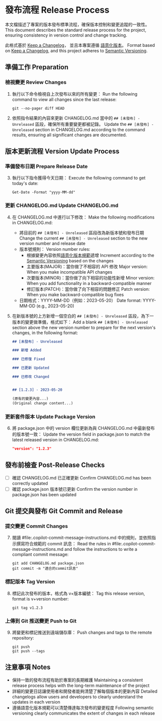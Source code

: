 # 發布流程 Release Process

本文檔描述了專案的版本發布標準流程，確保版本控制和變更追蹤的一致性。
This document describes the standard release process for the project, ensuring consistency in version control and change tracking.

此格式基於 [Keep a Changelog](https://keepachangelog.com/zh-TW/1.0.0/)，
並且本專案遵循 [語意化版本](https://semver.org/lang/zh-TW/)。
Format based on [Keep a Changelog](https://keepachangelog.com/en/1.0.0/),
and this project adheres to [Semantic Versioning](https://semver.org/spec/v2.0.0.html).

## 準備工作 Preparation

### 檢視變更 Review Changes

1. 執行以下命令檢視自上次發布以來的所有變更：
   Run the following command to view all changes since the last release:

   ```
   git --no-pager diff HEAD
   ```

2. 依照指令結果的內容來更新 CHANGELOG.md 當中的 `## [未發布] - Unreleased` 區段，確保所有重要變更都被記錄。
   Update the `## [未發布] - Unreleased` section in CHANGELOG.md according to the command results, ensuring all significant changes are documented.

## 版本更新流程 Version Update Process

### 準備發布日期 Prepare Release Date

3. 執行以下指令獲得今天日期：
   Execute the following command to get today's date:

   ```
   Get-Date -Format "yyyy-MM-dd"
   ```

### 更新 CHANGELOG.md Update CHANGELOG.md

4. 在 CHANGELOG.md 中進行以下修改：
   Make the following modifications in CHANGELOG.md:
   - 將目前的 `## [未發布] - Unreleased` 區段改為新版本號和發布日期
     Change the current `## [未發布] - Unreleased` section to the new version number and release date
   - 版本號規則：
     Version number rules:
     - 根據變更內容依照[語意化版本規範](https://semver.org/lang/zh-TW/)遞增
       Increment according to the [Semantic Versioning](https://semver.org/spec/v2.0.0.html) based on the changes
     - 主要版本(MAJOR)：當你做了不相容的 API 修改
       Major version: When you make incompatible API changes
     - 次要版本(MINOR)：當你做了向下相容的功能性新增
       Minor version: When you add functionality in a backward-compatible manner
     - 修訂版本(PATCH)：當你做了向下相容的問題修正
       Patch version: When you make backward-compatible bug fixes
   - 日期格式：YYYY-MM-DD（例如：2023-05-20）
     Date format: YYYY-MM-DD (e.g., 2023-05-20)

5. 在新版本號的上方新增一個空白的 `## [未發布] - Unreleased` 區段，為下一版本的變更做準備，格式如下：
   Add a blank `## [未發布] - Unreleased` section above the new version number to prepare for the next version's changes, in the following format:

   ```markdown
   ## [未發布] - Unreleased

   ### 新增 Added

   ### 已修復 Fixed

   ### 已更新 Updated

   ### 已修改 Changed


   ## [1.2.3] - 2023-05-20
   
   (原有的變更內容...)
   (Original change content...)
   ```

### 更新套件版本 Update Package Version

6. 將 package.json 中的 version 欄位更新為與 CHANGELOG.md 中最新發布的版本號一致：
   Update the version field in package.json to match the latest released version in CHANGELOG.md:

   ```json
   "version": "1.2.3"
   ```

## 發布前檢查 Post-Release Checks

- [ ] 確認 CHANGELOG.md 已正確更新
      Confirm CHANGELOG.md has been correctly updated
- [ ] 確認 package.json 版本號已更新
      Confirm the version number in package.json has been updated

## Git 提交與發布 Git Commit and Release

### 提交變更 Commit Changes

7. 閱讀 #file:.copilot-commit-message-instructions.md 中的規則，並依照指示撰寫符合規範的 commit 訊息：
   Read the rules in #file:.copilot-commit-message-instructions.md and follow the instructions to write a compliant commit message:

   ```
   git add CHANGELOG.md package.json
   git commit -m "適合的commit訊息"
   ```

### 標記版本 Tag Version

8. 標記此次發布的版本，格式為 v+版本編號：
   Tag this release version, format is v+version number:

   ```
   git tag v1.2.3
   ```

### 上傳到 Git 推送變更 Push to Git

9. 將變更和標記推送到遠端儲存庫：
    Push changes and tags to the remote repository:

    ```
    git push
    git push --tags
    ```

## 注意事項 Notes

- 保持一致的發布流程有助於專案的長期維護
  Maintaining a consistent release process helps with the long-term maintenance of the project
- 詳細的變更日誌讓使用者和開發者能夠清楚了解每個版本的更新內容
  Detailed changelogs allow users and developers to clearly understand the updates in each version
- 遵循語意化版本規範可以清楚傳達每次發布的變更程度
  Following semantic versioning clearly communicates the extent of changes in each release
